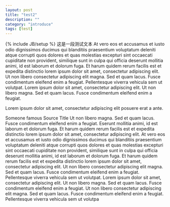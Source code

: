 ```yaml
---
layout: post
title: "test2"
description: ""
category: "introduce"
tags: [test]
---
```

{% include JB/setup %}
这是一段测试文本
At vero eos et accusamus et iusto odio dignissimos ducimus qui blanditiis praesentium voluptatum deleniti atque corrupti quos dolores et quas molestias excepturi sint occaecati cupiditate non provident, similique sunt in culpa qui officia deserunt mollitia animi, id est laborum et dolorum fuga. Et harum quidem rerum facilis est et expedita distinctio lorem ipsum dolor sit amet, consectetur adipiscing elit. Ut non libero consectetur adipiscing elit magna. Sed et quam lacus. Fusce condimentum eleifend enim a feugiat. Pellentesque viverra vehicula sem ut volutpat. Lorem ipsum dolor sit amet, consectetur adipiscing elit. Ut non libero magna. Sed et quam lacus. Fusce condimentum eleifend enim a feugiat.
<!--more-->
Lorem ipsum dolor sit amet, consectetur adipiscing elit posuere erat a ante.

Someone famous Source Title
Ut non libero magna. Sed et quam lacus. Fusce condimentum eleifend enim a feugiat. Eserunt mollitia animi, id est laborum et dolorum fuga. Et harum quidem rerum facilis est et expedita distinctio lorem ipsum dolor sit amet, consectetur adipiscing elit. At vero eos et accusamus et iusto odio dignissimos ducimus qui blanditiis praesentium voluptatum deleniti atque corrupti quos dolores et quas molestias excepturi sint occaecati cupiditate non provident, similique sunt in culpa qui officia deserunt mollitia animi, id est laborum et dolorum fuga. Et harum quidem rerum facilis est et expedita distinctio lorem ipsum dolor sit amet, consectetur adipiscing elit. Ut non libero consectetur adipiscing elit magna. Sed et quam lacus. Fusce condimentum eleifend enim a feugiat. Pellentesque viverra vehicula sem ut volutpat. Lorem ipsum dolor sit amet, consectetur adipiscing elit. Ut non libero magna. Sed et quam lacus. Fusce condimentum eleifend enim a feugiat. Ut non libero consectetur adipiscing elit magna. Sed et quam lacus. Fusce condimentum eleifend enim a feugiat. Pellentesque viverra vehicula sem ut volutpa